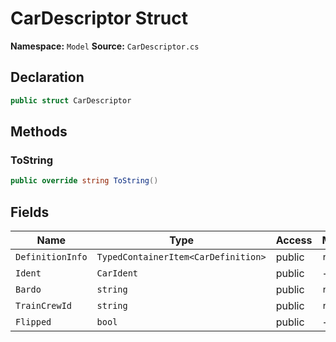 # CarDescriptor Struct

**Namespace:** `Model`
**Source:** `CarDescriptor.cs`

## Declaration

```csharp
public struct CarDescriptor
```

## Methods

### ToString

```csharp
public override string ToString()
```

## Fields

| Name | Type | Access | Modifiers |
|------|------|--------|-----------|
| `DefinitionInfo` | `TypedContainerItem<CarDefinition>` | public | `readonly` |
| `Ident` | `CarIdent` | public | - |
| `Bardo` | `string` | public | `readonly` |
| `TrainCrewId` | `string` | public | `readonly` |
| `Flipped` | `bool` | public | - |

